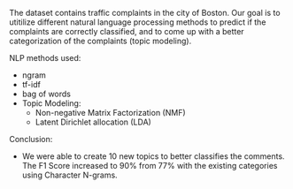 The dataset contains traffic complaints in the city of Boston. Our goal is to utitilize different natural language processing methods to predict if the complaints are correctly classified, and to come up with a better categorization of the complaints (topic modeling). 

NLP methods used:
- ngram
- tf-idf
- bag of words
- Topic Modeling:
    - Non-negative Matrix Factorization (NMF)
    - Latent Dirichlet allocation (LDA)

Conclusion:
- We were able to create 10 new topics to better classifies the comments. The F1 Score increased to 90% from 77% with the existing categories using Character N-grams. 

